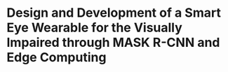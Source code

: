 # Design and Development of a Smart Eye Wearable for the Visually Impaired through MASK R-CNN and Edge Computing
